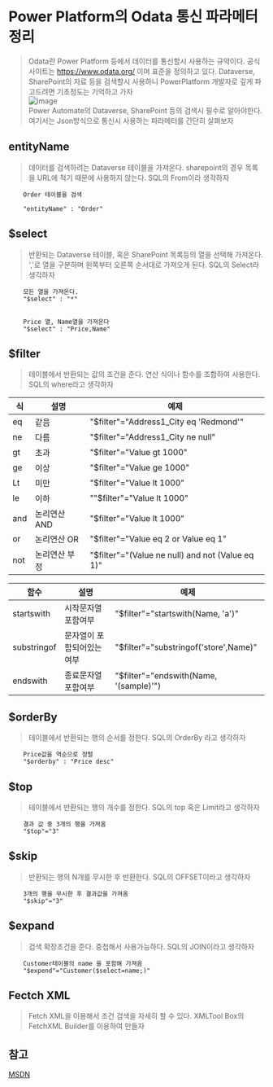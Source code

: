 # Power Platform의 Odata 통신 파라메터 정리
> Odata란 Power Platform 등에서 데이터를 통신할시 사용하는 규약이다. 공식 사이트는 https://www.odata.org/ 이며 표준을 정의하고 있다. Dataverse, SharePoint의 자료 등을 검색할시 사용하니 PowerPlatform 개발자로 깊게 파고드려면 기초정도는 기억하고 가자<br>![image](https://user-images.githubusercontent.com/39551265/156702233-c13ee239-9948-48c4-a8ce-b3b5e518450a.png)<br>Power Automate의 Dataverse, SharePoint 등의 검색시 필수로 알아야한다. 여기서는 Json방식으로 통신시 사용하는 파라메터를 간단히 살펴보자

## entityName
> 데이터를 검색하려는 Dataverse 테이블을 가져온다. sharepoint의 경우 목록을 URL에 적기 때문에 사용하지 않는다. SQL의 From이라 생각하자
``` 
    Order 테이블을 검색

    "entityName" : "Order"
```
## $select
> 반환되는 Dataverse 테이블, 혹은 SharePoint 목록등의 열을 선택해 가져온다. ','로 열을 구분하며 왼쪽부터 오른쪽 순서대로 가져오게 된다. SQL의 Select라 생각하자

```
    모든 열을 가져온다.
    "$select" : "*"


    Price 열, Name열을 가져온다
    "$select" : "Price,Name"
``` 

## $filter
> 테이블에서 반환되는 값의 조건을 준다. 연산 식이나 함수를 조합하여 사용한다. SQL의 where라고 생각하자


|식|설명|예제|
|---|---|---|
|eq|같음|"$filter"="Address1_City eq 'Redmond'"|
|ne|다름|"$filter"="Address1_City ne null"|
|gt|초과|"$filter"="Value gt 1000"|
|ge|이상|"$filter"="Value ge 1000"|
|Lt|미만|"$filter"="Value lt 1000"|
|le|이하|""$filter"="Value lt 1000"|
|and|논리연산 AND|"$filter"="Value lt 1000"|
|or|논리연산 OR|"$filter"="Value eq 2 or Value eq 1"|
|not|논리연산 부정|"$filter"="(Value ne null) and not (Value eq 1)"|

|함수|설명|예제|
|---|---|---|
|startswith|시작문자열 포함여부|"$filter"="startswith(Name, 'a')"|
|substringof|문자열이 포함되어있는여부|"$filter"="substringof('store',Name)"|
|endswith|종료문자열 포함여부|"$filter"="endswith(Name, '(sample)'")|
## $orderBy
> 테이블에서 반환되는 행의 순서를 정한다. SQL의 OrderBy 라고 생각하자

```
    Price값을 역순으로 정렬
    "$orderby" : "Price desc"
```

## $top
> 테이블에서 반환되는 행의 개수를 정한다. SQL의 top 혹은 Limit라고 생각하자

```
    결과 값 중 3개의 행을 가져옴
    "$top"="3"
```

## $skip
> 반환되는 행의 N개를 무시한 후 반환한다. SQL의 OFFSET이라고 생각하자
```
    3개의 행을 무시한 후 결과값을 가져옴
    "$skip"="3"
```

## $expand
> 검색 확장조건을 준다. 중첩해서 사용가능하다. SQL의 JOIN이라고 생각하자
```
    Customer테이블의 name 을 포함해 가져옴
    "$expend"="Customer($select=name;)"
```

## Fectch XML
> Fetch XML을 이용해서 조건 검색을 자세히 할 수 있다. XMLTool Box의 FetchXML Builder를 이용하여 만들자

## 참고
[MSDN](https://docs.microsoft.com/en-us/previous-versions/dynamicscrm-2015/developers-guide/gg309461(v=crm.7)?redirectedfrom=MSDN#Anchor_1/?azure-portal=true)
